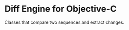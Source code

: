 Diff Engine for Objective-C
===========================

Classes that compare two sequences and extract changes.
